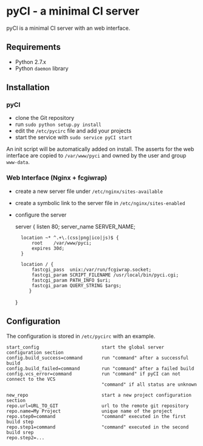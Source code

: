 # pyCI - a minimal CI server

pyCI is a minimal CI server with an web interface.

## Requirements

* Python 2.7.x
* Python `daemon` library

## Installation

### pyCI

* clone the Git repository
* run `sudo python setup.py install`
* edit the `/etc/pycirc` file and add your projects
* start the service with `sudo service pyCI start`

An init script will be automatically added on install. The asserts
for the web interface are copied to `/var/www/pyci` and owned by the
user and group `www-data`.

### Web Interface (Nginx + fcgiwrap)

* create a new server file under `/etc/nginx/sites-available`
* create a symbolic link to the server file in `/etc/nginx/sites-enabled`
* configure the server


    server {
    	listen      80;
    	server_name SERVER_NAME;
    
	    location ~* ^.+\.(css|png|ico|js)$ {
	        root    /var/www/pyci;
		    expires 30d;
	    }    
    
        location / {
    	    fastcgi_pass  unix:/var/run/fcgiwrap.socket;
    	    fastcgi_param SCRIPT_FILENAME /usr/local/bin/pyci.cgi;
    	    fastcgi_param PATH_INFO $uri;
    	    fastcgi_param QUERY_STRING $args;
	       }
    }

## Configuration

The configuration is stored in `/etc/pycirc` with an example.


    start_config                       start the global server configuration section
    config.build_success=command       run "command" after a successful build
    config.build_failed=command        run "command" after a failed build
    config.vcs_error=command           run "command" if pyCI can not connect to the VCS
                                       "command" if all status are unknown
    
    new_repo                           start a new project configuration section
    repo.url=URL_TO_GIT                url to the remote git repository
    repo.name=My Project               unique name of the project
    repo.step0=command                 "command" executed in the first build step
    repo.step1=command                 "command" executed in the second build srep
    repo.step2=...